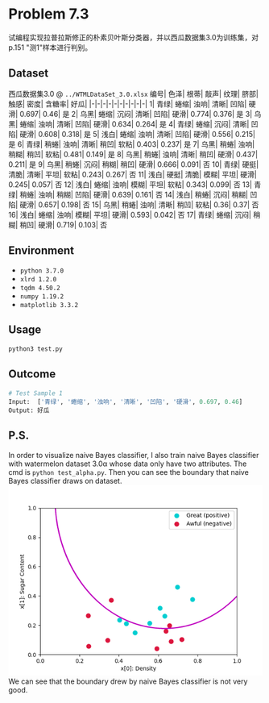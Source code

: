 # Problem 7.3
试编程实现拉普拉斯修正的朴素贝叶斯分类器，并以西瓜数据集3.0为训练集，对p.151 "测1"样本进行判别。

## Dataset
西瓜数据集3.0 @ `../WTMLDataSet_3.0.xlsx`
编号|	色泽|	根蒂|	敲声|	纹理|	脐部|	触感|	密度|	含糖率|	好瓜|
|-|-|-|-|-|-|-|-|-|-|
1|	青绿|	蜷缩|	浊响|	清晰|	凹陷|	硬滑|	0.697|	0.46|	是
2|	乌黑|	蜷缩|	沉闷|	清晰|	凹陷|	硬滑|	0.774|	0.376|	是
3|	乌黑|	蜷缩|	浊响|	清晰|	凹陷|	硬滑|	0.634|	0.264|	是
4|	青绿|	蜷缩|	沉闷|	清晰|	凹陷|	硬滑|	0.608|	0.318|	是
5|	浅白|	蜷缩|	浊响|	清晰|	凹陷|	硬滑|	0.556|	0.215|	是
6|	青绿|	稍蜷|	浊响|	清晰|	稍凹|	软粘|	0.403|	0.237|	是
7|	乌黑|	稍蜷|	浊响|	稍糊|	稍凹|	软粘|	0.481|	0.149|	是
8|	乌黑|	稍蜷|	浊响|	清晰|	稍凹|	硬滑|	0.437|	0.211|	是
9|	乌黑|	稍蜷|	沉闷|	稍糊|	稍凹|	硬滑|	0.666|	0.091|	否
10|	青绿|	硬挺|	清脆|	清晰|	平坦|	软粘|	0.243|	0.267|	否
11|	浅白|	硬挺|	清脆|	模糊|	平坦|	硬滑|	0.245|	0.057|	否
12|	浅白|	蜷缩|	浊响|	模糊|	平坦|	软粘|	0.343|	0.099|	否
13|	青绿|	稍蜷|	浊响|	稍糊|	凹陷|	硬滑|	0.639|	0.161|	否
14|	浅白|	稍蜷|	沉闷|	稍糊|	凹陷|	硬滑|	0.657|	0.198|	否
15|	乌黑|	稍蜷|	浊响|	清晰|	稍凹|	软粘|	0.36|	0.37|	否
16|	浅白|	蜷缩|	浊响|	模糊|	平坦|	硬滑|	0.593|	0.042|	否
17|	青绿|	蜷缩|	沉闷|	稍糊|	稍凹|	硬滑|	0.719|	0.103|	否


## Environment
- `python 3.7.0`  
- `xlrd 1.2.0`  
- `tqdm 4.50.2`  
- `numpy 1.19.2`  
- `matplotlib 3.3.2`

## Usage
```Shell
python3 test.py
```

## Outcome
```Python
# Test Sample 1
Input:  ['青绿', '蜷缩', '浊响', '清晰', '凹陷', '硬滑', 0.697, 0.46]
Output: 好瓜
```

## P.S.
In order to visualize naive Bayes classifier, I also train naive Bayes classifier with watermelon dataset 3.0α whose data only have two attributes. The cmd is ```python test_alpha.py```. Then you can see the boundary that naive Bayes classifier draws on dataset.  
![image](./outcome_3.0alpha.png)  
We can see that the boundary drew by naive Bayes classifier is not very good.